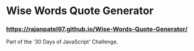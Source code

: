 # Wise Words Quote Generator

### https://rajanpatel97.github.io/Wise-Words-Quote-Generator/

Part of the '30 Days of JavaScript' Challenge.
